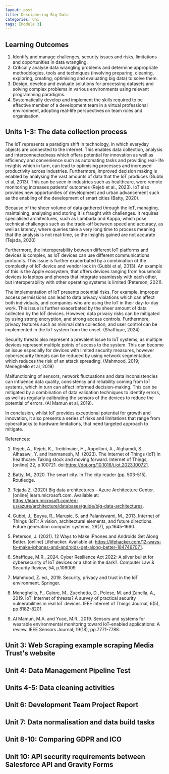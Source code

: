 ```yaml
---
layout: post
title: Desciphering Big Data
categories: Uni
tags: [Module 3]
---
```


## Learning Outcomes 
1. Identify and manage challenges, security issues and risks, limitations and opportunities in data wrangling.
2. Critically analyse data wrangling problems and determine appropriate methodologies, tools and techniques (involving preparing, cleaning, exploring, creating, optimising and evaluating big data) to solve them.
3. Design, develop and evaluate solutions for processing datasets and solving complex problems in various environments using relevant programming paradigms.
4. Systematically develop and implement the skills required to be effective member of a development team in a virtual professional environment, adopting real-life perspectives on team roles and organisation.

## Units 1-3: The data collection process

The IoT represents a paradigm shift in technology, in which everyday objects are connected to the internet. This enables data collection, analysis and interconnectedness which offers potential for innovation as well as efficiency and convenience such as automating tasks and providing real-life insights which in turn, can lead to optimising processes and increased productivity across industries. Furthermore, improved decision making is enabled by analysing the vast amounts of data that the IoT produces (Gubbi et al, 2013). This can be seen in industries such as healthcare, were remote monitoring increases patients’ outcomes (Rejeb et al., 2023). IoT also provides new opportunities of development and urban advancement such as the enabling of the development of smart cities (Batty, 2020). 

Because of the sheer volume of data gathered through the IoT, managing, maintaining, analysing and storing it is fraught with challenges. It requires specialised architectures, such as Lambada and Kappa, which pose technical challenges such as the trade-off between speed and accuracy, as well as latency, where queries take a very long time to process meaning that the analysis is not real-time, so the insights gained are not accurate (Tejada, 2020)

Furthermore, the interoperability between different IoT platforms and devices is complex, as IoT devices can use different communications protocols. This issue is further exacerbated by a combination of the complexity of IoT device and vendor lock in (Gubbi et al, 2013). An example of this is the Apple ecosystem, that offers devices ranging from household devices to laptops and phones that integrate seamlessly with each other, but interoperability with other operating systems is limited (Peterson, 2021).

The implementation of IoT presents potential risks. For example, improper access permissions can lead to data privacy violations which can affect both individuals, and companies who are using the IoT in their day-to-day work. This issue is further exacerbated by the sheer amount of data collected by the IoT devices. However, data privacy risks can be mitigated by using strong encryption, and strong access controls. Furthermore, privacy features such as minimal data collection, and user control can be implemented in the IoT system from the onset. (Shaffique, 2024)

Security threats also represent a prevalent issue to IoT systems, as multiple devices represent multiple points of access to the system. This can become an issue especially for devices with limited security measures, however cybersecurity threats can be reduced by using network segmentation, which reduces the risk of an attack spreading. (Mahmood, 2019; Meneghello et al, 2019)

Malfunctioning of sensors, network fluctuations and data inconsistencies can influence data quality, consistency and reliability coming from IoT systems, which in turn can affect informed decision-making. This can be mitigated by a combination of data validation techniques to identify errors, as well as regularly calibrating the sensors of the devices to reduce the potential of errors. (Al Mamun et al, 2019). 

In conclusion, whilst IoT provides exceptional potential for growth and innovation, it also presents a series of risks and limitations that range from cyberattacks to hardware limitations, that need targeted approach to mitigate. 

References:
1.	Rejeb, A., Rejeb, K., Treiblmaier, H., Appolloni, A., Alghamdi, S., Alhasawi, Y. and Iranmanesh, M. (2023). The Internet of Things (IoT) in healthcare: Taking stock and moving forward. Internet of Things, [online] 22, p.100721. doi:https://doi.org/10.1016/j.iot.2023.100721.

2.	Batty, M., 2020. The smart city. In The city reader (pp. 503-515). Routledge.

3.	Tejada Z. (2020) Big data architectures - Azure Architecture Center. [online] learn.microsoft.com. Available at: https://learn.microsoft.com/en-us/azure/architecture/databases/guide/big-data-architectures.

4.	Gubbi, J., Buyya, R., Marusic, S. and Palaniswami, M., 2013. Internet of Things (IoT): A vision, architectural elements, and future directions. Future generation computer systems, 29(7), pp.1645-1660.

5.	Peterson, J. (2021). 12 Ways to Make iPhones and Androids Get Along Better. [online] Lifehacker. Available at: https://lifehacker.com/12-ways-to-make-iphones-and-androids-get-along-better-1847467071.

6.	Shaffique, M.R., 2024. Cyber Resilience Act 2022: A silver bullet for cybersecurity of IoT devices or a shot in the dark?. Computer Law & Security Review, 54, p.106009.

7.	Mahmood, Z. ed., 2019. Security, privacy and trust in the IoT environment. Springer.

8.	Meneghello, F., Calore, M., Zucchetto, D., Polese, M. and Zanella, A., 2019. IoT: Internet of threats? A survey of practical security vulnerabilities in real IoT devices. IEEE Internet of Things Journal, 6(5), pp.8182-8201.

9.	Al Mamun, M.A. and Yuce, M.R., 2019. Sensors and systems for wearable environmental monitoring toward IoT-enabled applications: A review. IEEE Sensors Journal, 19(18), pp.7771-7788.



## Unit 3: Web Scraping example scraping Media Trust's website



## Unit 4: Data Management Pipeline Test



## Units 4-5: Data cleaning activities

## Unit 6: Development Team Project Report

## Unit 7: Data normalisation and data build tasks

## Unit 8-10: Comparing GDPR and ICO

## Unit 10: API security requirements between Salesforce API and Gravity Forms
